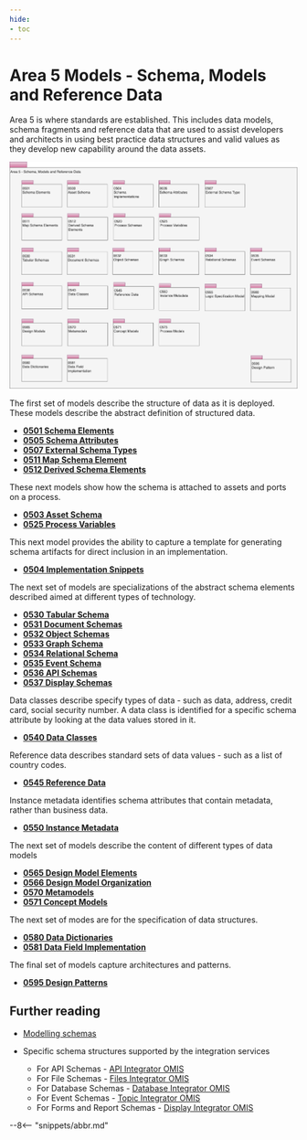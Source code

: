 ```yaml
---
hide:
- toc
---
```


<!-- SPDX-License-Identifier: CC-BY-4.0 -->
<!-- Copyright Contributors to the ODPi Egeria project. -->

# Area 5 Models - Schema, Models and Reference Data

Area 5 is where standards are established.
This includes data models, schema fragments and reference data
that are used to assist developers and architects in using best
practice data structures and valid values as they develop new
capability around the data assets.

![UML Packages](area-5-models-and-schema-overview.svg)

The first set of models describe the structure of data as it is deployed.
These models describe the abstract definition of structured data.

* **[0501 Schema Elements](0501-Schema-Elements.md)**
* **[0505 Schema Attributes](0505-Schema-Attributes.md)**
* **[0507 External Schema Types](0507-External-Schema-Type.md)**
* **[0511 Map Schema Element](0511-Map-Schema-Elements.md)**
* **[0512 Derived Schema Elements](0512-Derived-Schema-Elements.md)**

These next models show how the schema is attached to assets and ports on a process.

* **[0503 Asset Schema](0503-Asset-Schema.md)**
* **[0525 Process Variables](0525-Process-Variables.md)**

This next model provides the ability to capture a template for generating schema artifacts for
direct inclusion in an implementation.

* **[0504 Implementation Snippets](0504-Implementation-Snippets.md)**

The next set of models are specializations of the abstract schema elements
described aimed at different types of technology. 

* **[0530 Tabular Schema](0530-Tabular-Schemas.md)**
* **[0531 Document Schemas](0531-Document-Schemas.md)**
* **[0532 Object Schemas](0532-Object-Schemas.md)**
* **[0533 Graph Schema](0533-Graph-Schemas.md)**
* **[0534 Relational Schema](0534-Relational-Schemas.md)**
* **[0535 Event Schema](0535-Event-Schemas.md)**
* **[0536 API Schemas](0536-API-Schemas.md)**
* **[0537 Display Schemas](0537-Display-Schemas.md)**

Data classes describe specify types of data - such as data, address, credit card, social security number.
A data class is identified for a specific schema attribute by looking at the data values stored in it.

* **[0540 Data Classes](0540-Data-Classes.md)**

Reference data describes standard sets of data values - such as a list of country codes.

* **[0545 Reference Data](0545-Reference-Data.md)**

Instance metadata identifies schema attributes that contain metadata, rather than business data.

* **[0550 Instance Metadata](0550-Instance-Metadata.md)**

The next set of models describe the content of different types of data models

* **[0565 Design Model Elements](0565-Design-Model-Elements.md)**
* **[0566 Design Model Organization](0566-Design-Model-Organization.md)**
* **[0570 Metamodels](0570-Metamodels.md)**
* **[0571 Concept Models](0571-Concept-Models.md)**

The next set of modes are for the specification of data structures.

* **[0580 Data Dictionaries](0580-Data-Dictionaries.md)**
* **[0581 Data Field Implementation](0581-Data-Field-Implementation.md)**

The final set of models capture architectures and patterns.

* **[0595 Design Patterns](0595-Design-Patterns.md)**

## Further reading

* [Modelling schemas](/concepts/schema)

* Specific schema structures supported by the integration services
   * For API Schemas - [API Integrator OMIS](/services/omis/api-integrator/overview)
   * For File Schemas - [Files Integrator OMIS](/services/omis/files-integrator/overview)
   * For Database Schemas - [Database Integrator OMIS](/services/omis/database-integrator/overview)
   * For Event Schemas - [Topic Integrator OMIS](/services/omis/topic-integrator/overview)
   * For Forms and Report Schemas - [Display Integrator OMIS](/services/omis/display-integrator/overview)

--8<-- "snippets/abbr.md"
